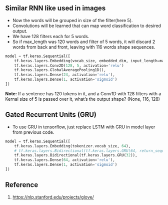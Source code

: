 ## Similar RNN like used in images
- Now the words will be grouped in size of the filter(here 5).
- Convolutions will be learned that can map word classification to desired output.
- We have 128 filters each for 5 words.
- So if max_length was 120 words and filter of 5 words, it will discard 2 words from back and front, leaving with 116 words shape sequences.

```python
model = tf.keras.Sequential([
    tf.keras.layers.Embedding(vocab_size, embedded_dim, input_length=max_length),
    tf.keras.layers.Conv2D(128, 5, activation='relu')
    tf.keras.layers.GlobalAveragePooling1D(),
    tf.keras.layers.Dense(24, activation='relu'),
    tf.keras.layers.Dense(1, activation='sigmoid')
])
```
**Note:**
If a sentence has 120 tokens in it, and a Conv1D with 128 filters with a Kernal size of 5 is passed over it, what’s the output shape?
(None, 116, 128)


## Gated Recurrent Units (GRU)
- To use GRU in tensorflow, just replace LSTM with GRU in model layer from previous code.
```python
model = tf.keras.Sequential([
    tf.keras.layers.Embedding(tokenizer.vocab_size, 64),
    # tf.keras.layers.Bidirectional(tf.keras.layers.GRU(64, return_sequences=True)),
    tf.keras.layers.Bidirectional(tf.keras.layers.GRU(32)),
    tf.keras.layers.Dense(64, activation='relu'),
    tf.keras.layers.Dense(1, activation='sigmoid')
])
```

## Reference
1. https://nlp.stanford.edu/projects/glove/